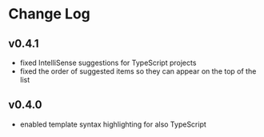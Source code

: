# Change Log

## v0.4.1

- fixed IntelliSense suggestions for TypeScript projects
- fixed the order of suggested items so they can appear on the top of the list

## v0.4.0

- enabled template syntax highlighting for also TypeScript
